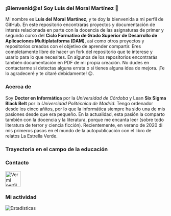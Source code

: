 ### ¡Bienvenid@s! Soy Luis del Moral Martínez 👋
Mi nombre es **Luis del Moral Martínez**, y te doy la bienvenida a mi perfil de GitHub. En este repositorio encontrarás proyectos y documentación de interés relacionada en parte con la docencia de las asignaturas de primer y segundo curso del **Ciclo Formativo de Grado Superior de Desarrollo de Aplicaciones Multiplataforma (DAM)**, así como otros proyectos y repositorios creados con el objetivo de aprender compartir. Eres completamente libre de hacer un fork del repositorio que te interese y usarlo para lo que necesites. En algunos de los repositorios encontrarás también documentación en PDF de mi propia creación. No dudes en contactarme si detectas alguna errata o si tienes alguna idea de mejora. ¡Te lo agradeceré y te citaré debidamente! :wink:.

### Acerca de
Soy **Doctor en Informática** por la *Universidad de Córdoba* y Lean **Six Sigma Black Belt** por la *Universidad Politécnica de Madrid*. Tengo ordenador desde los cinco añitos, por lo que la informática siempre ha sido una de mis pasiones desde que era pequeño. En la actualidad, esta pasión la comparto también con la docencia y la literatura, porque me encanta leer (sobre todo literatura de terror y ciencia ficción). Recientemente, en verano de 2020 di mis primeros pasos en el mundo de la autopublicación con el libro de relatos La Estrella Verde. 

### Trayectoria en el campo de la educación

### Contacto
<a href="https://www.linkedin.com/in/luisdelmoralmartinez/">
  <img src="https://image.flaticon.com/icons/png/512/174/174857.png" width="48" alt="Ver mi perfil en LinkedIn">
</a>

### Mi actividad
![Estadisticas](https://github-readme-stats.vercel.app/api?username=ldmoral1987&show_icons=true&theme=highcontrast)
